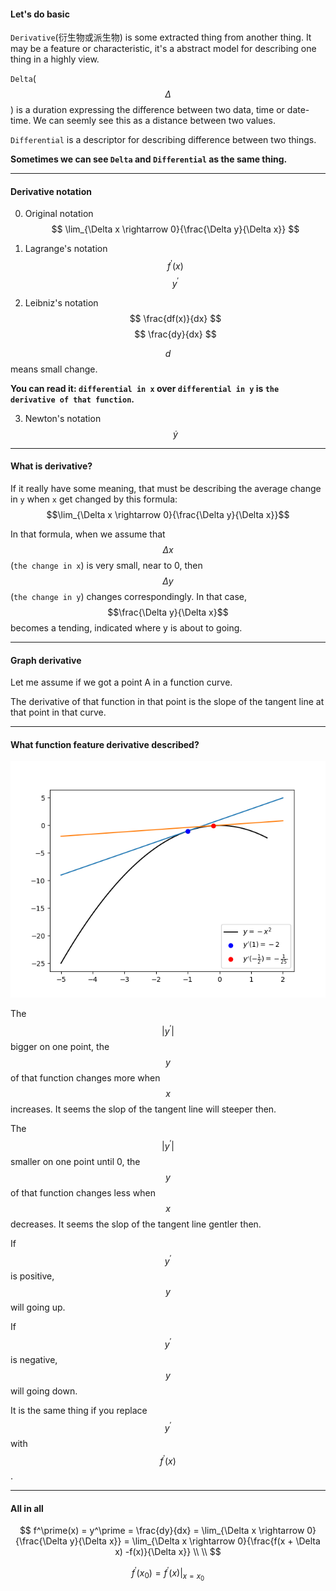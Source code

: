 #### Let's do basic
`Derivative`(衍生物或派生物) is some extracted thing from another thing. It may be a feature or characteristic, it's a abstract model for describing one thing in a highly view.

`Delta`($$\Delta$$) is a duration expressing the difference between two data, time or date-time. We can seemly see this as a distance between two values.

`Differential` is a descriptor for describing difference between two things. 

**Sometimes we can see `Delta` and `Differential` as the same thing.**
___

#### Derivative notation
0. Original notation
$$
\lim_{\Delta x \rightarrow 0}{\frac{\Delta y}{\Delta x}}
$$

1. Lagrange's notation
$$
f^\prime(x)
$$
$$
y^\prime
$$

2. Leibniz's notation
$$
\frac{df(x)}{dx}
$$
$$
\frac{dy}{dx}
$$

  $$d$$ means small change. 
  
  **You can read it: `differential in x` over `differential in y` is `the derivative of that function`.**

3. Newton's notation
$$
\dot y
$$
___

#### What is derivative? 
If it really have some meaning, that must be describing the average change in `y` when `x` get changed by this formula: $$\lim_{\Delta x \rightarrow 0}{\frac{\Delta y}{\Delta x}}$$

In that formula, when we assume that $$\Delta x$$(`the change in x`) is very small, near to 0, then $$\Delta y$$(`the change in y`) changes correspondingly. In that case, $$\frac{\Delta y}{\Delta x}$$ becomes a tending, indicated where y is about to going.
___

#### Graph derivative

Let me assume if we got a point A in a function curve.

The derivative of that function in that point is the slope of the tangent line at that point in that curve. 
___

#### What function feature derivative described?

![](/assets/negative_x^2.png)

The $$|y^\prime|$$ bigger on one point, the $$y$$ of that function changes more when $$x$$ increases. It seems the slop of the tangent line will steeper then.

The $$|y^\prime|$$ smaller on one point until 0, the $$y$$ of that function changes less when $$x$$ decreases. It seems the slop of the tangent line gentler then.

If $$y^\prime$$ is positive, $$y$$ will going up.

If $$y^\prime$$ is negative, $$y$$ will going down. 

It is the same thing if you replace $$y^\prime$$ with $$f^\prime(x)$$.
___

#### All in all
$$
f^\prime(x) = y^\prime = \frac{dy}{dx} = \lim_{\Delta x \rightarrow 0}{\frac{\Delta y}{\Delta x}} = \lim_{\Delta x \rightarrow 0}{\frac{f(x + \Delta x) -f(x)}{\Delta x}}
\\ \\
$$

$$
f^\prime(x_0) = f^\prime(x)|_{x=x_0}
$$